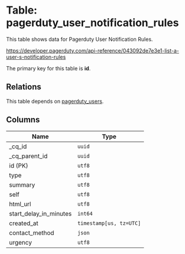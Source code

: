 # Table: pagerduty_user_notification_rules

This table shows data for Pagerduty User Notification Rules.

https://developer.pagerduty.com/api-reference/043092de7e3e1-list-a-user-s-notification-rules

The primary key for this table is **id**.

## Relations

This table depends on [pagerduty_users](pagerduty_users).

## Columns

| Name          | Type          |
| ------------- | ------------- |
|_cq_id|`uuid`|
|_cq_parent_id|`uuid`|
|id (PK)|`utf8`|
|type|`utf8`|
|summary|`utf8`|
|self|`utf8`|
|html_url|`utf8`|
|start_delay_in_minutes|`int64`|
|created_at|`timestamp[us, tz=UTC]`|
|contact_method|`json`|
|urgency|`utf8`|